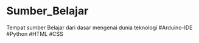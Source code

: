 # Sumber_Belajar
Tempat sumber Belajar dari dasar mengenai dunia teknologi
#Arduino-IDE
#Python
#HTML
#CSS
